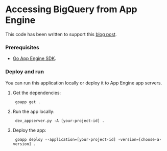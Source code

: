 # Accessing BigQuery from App Engine

This code has been written to support this [blog post][1].

### Prerequisites

* [Go App Engine SDK][2].

### Deploy and run

You can run this application locally or deploy it to App Engine app servers.

1. Get the dependencies:

        goapp get .


1. Run the app locally:

        dev_appserver.py -A [your-project-id] .

1. Deploy the app:

        goapp deploy --application=[your-project-id] -version=[choose-a-version] .

[1]: https://medium.com/@francesc/accessing-bigquery-from-app-engine-d01823de81ee
[2]: https://cloud.google.com/appengine/downloads?hl=en
